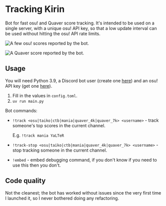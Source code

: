 # Tracking Kirin

Bot for fast osu! and Quaver score tracking. It's intended to be used on a single server, with a unique osu! API key, so that a low update interval can be used without hitting the osu! API rate limits.

![A few osu! scores reported by the bot.](https://user-images.githubusercontent.com/1794388/79680328-35ff3d80-8217-11ea-86d5-a11f73d8f0a1.png)

![A Quaver score reported by the bot.](https://user-images.githubusercontent.com/1794388/129768007-0be30cba-1041-4adb-8647-d6492e0ce8e0.png)

## Usage

You will need Python 3.9, a Discord bot user (create one [here](https://discordapp.com/developers/applications)) and an osu! API key (get one [here](https://osu.ppy.sh/p/api/)).
1. Fill in the values in `config.toml`.
1. `uv run main.py`

Bot commands:
- `!track <osu|taiko|ctb|mania|quaver_4k|quaver_7k> <username>` - track someone's top scores in the current channel.

  E.g. `!track mania YaLTeR`
- `!track-stop <osu|taiko|ctb|mania|quaver_4k|quaver_7k> <username>` - stop tracking someone in the current channel.
- `!embed` - embed debugging command, if you don't know if you need to use this then you don't.

## Code quality

Not the cleanest; the bot has worked without issues since the very first time I launched it, so I never bothered doing any refactoring.
